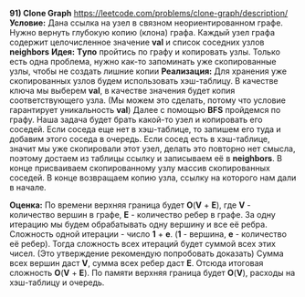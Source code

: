 **91) Clone Graph**
https://leetcode.com/problems/clone-graph/description/
**Условие:**
Дана ссылка на узел в связном неориентированном графе. Нужно вернуть глубокую копию (клона) графа. Каждый узел графа содержит целочисленное значение **val** и список соседних узлов **neighbors**
**Идея:**
**Tупо** пройтись по графу и копировать узлы. Только есть одна проблема, нужно как-то запоминать уже скопированные узлы, чтобы не создать лишние копии
**Реализация:**
    Для хранения уже скопированных узлов будем использовать хэш-таблицу. В качестве ключа мы выберем **val**, в качестве значения будет копия соответствующего узла. (Мы можем это сделать, потому что условие гарантирует уникальность **val**)
    Далее с помощью **BFS** пройдемся по графу. Наша задача будет брать какой-то узел и копировать его соседей. Если соседа еще нет в хэш-таблице, то запишем его туда и добавим этого соседа в очередь. Если сосед есть в хэш-таблице, значит мы уже скопировали этот узел, делать это повторно нет смысла, поэтому достаем из таблицы ссылку и записываем её в **neighbors**. В конце присваиваем скопированному узлу массив скопированных соседей.
    В конце возвращаем копию узла, ссылку на которого нам дали в начале.

**Оценка:**
    По времени верхняя граница будет **O**(**V** + **E**), где **V** - количество вершин в графе, **E** - количество ребер в графе. За одну итерацию мы будем обрабатывать одну вершину и все её ребра. Сложность одной итерации - число **1** + **e**. (**1** - вершина, **e** - количество её ребер). Тогда сложность всех итераций будет суммой всех этих чисел. (Это утверждение рекомендую попробовать доказать) Сумма всех вершин даст **V**, сумма всех ребер даст **E**. Отсюда итоговая сложность **O**(**V** + **E**). По памяти верхняя граница будет **O**(**V**), расходы на хэш-таблицу и очередь.
